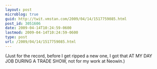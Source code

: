 ```yaml
---
layout: post
microblog: true
guid: http://twit.vmstan.com/2009/04/14/1517759085.html
post_id: 3051606
date: 2009-04-14T10:24:59-0600
lastmod: 2009-04-14T10:24:59-0600
type: post
url: /2009/04/14/1517759085.html
---
```

(Just for the record, before I get ripped a new one, I got that AT MY DAY JOB DURING A TRADE SHOW, not for my work at Neowin.)
